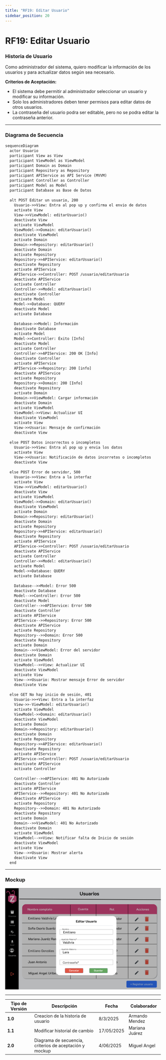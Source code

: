 ```yaml
---
title: "RF19: Editar Usuario" 
sidebar_position: 20
---
```


# RF19: Editar Usuario


### Historia de Usuario
Como administrador del sistema, quiero modificar la información de los usuarios y para actualizar datos según sea necesario.

  **Criterios de Aceptación:**
  - El sistema debe permitir al administrador seleccionar un usuario y modificar su información.
  - Solo los administradores deben tener permisos para editar datos de otros usuarios.
  - La contraseña del usuario podra ser editable, pero no se podra editar la contraseña anterior.

---

### Diagrama de Secuencia

```mermaid
sequenceDiagram
  actor Usuario 
  participant View as View
  participant ViewModel as ViewModel
  participant Domain as Domain
  participant Repository as Repository
  participant APIService as API Service (MVVM)
  participant Controller as Controller
  participant Model as Model
  participant Database as Base de Datos

  alt POST Editar un usuario, 200
    Usuario->>View: Entra al pop up y confirma el envio de datos
    activate View
    View->>ViewModel: editarUsuario()
    deactivate View
    activate ViewModel
    ViewModel->>Domain: editarUsuario()
    deactivate ViewModel
    activate Domain
    Domain->>Repository: editarUsuario()
    deactivate Domain
    activate Repository
    Repository->>APIService: editarUsuario()
    deactivate Repository
    activate APIService
    APIService->>Controller: POST /usuario/editarUsuario
    deactivate APIService
    activate Controller
    Controller->>Model: editarUsuario()
    deactivate Controller
    activate Model
    Model->>Database: QUERY
    deactivate Model
    activate Database

    Database->>Model: Información
    deactivate Database
    activate Model
    Model->>Controller: Éxito [Info]
    deactivate Model
    activate Controller
    Controller->>APIService: 200 OK [Info]
    deactivate Controller
    activate APIService
    APIService->>Repository: 200 [info]
    deactivate APIService
    activate Repository
    Repository->>Domain: 200 [Info]
    deactivate Repository
    activate Domain
    Domain->>ViewModel: Cargar información
    deactivate Domain
    activate ViewModel
    ViewModel->>View: Actualizar UI
    deactivate ViewModel
    activate View
    View->>Usuario: Mensaje de confirmación
    deactivate View
  
  else POST Datos incorrectos o incompletos
    Usuario->>View: Entra al pop up y envia los datos
    activate View
    View->>Usuario: Notificación de datos incorretos o incompletos
    deactivate View

  else POST Error de servidor, 500
    Usuario->>View: Entra a la interfaz
    activate View
    View->>ViewModel: editarUsuario()
    deactivate View
    activate ViewModel 
    ViewModel->>Domain: editarUsuario()
    deactivate ViewModel 
    activate Domain
    Domain->>Repository: editarUsuario()
    deactivate Domain
    activate Repository
    Repository->>APIService: editarUsuario()
    deactivate Repository
    activate APIService
    APIService->>Controller: POST /usuario/editarUsuario
    deactivate APIService
    activate Controller
    Controller->>Model: editarUsuario()
    activate Model
    Model->>Database: QUERY
    activate Database

    Database-->>Model: Error 500
    deactivate Database
    Model-->>Controller: Error 500
    deactivate Model
    Controller-->>APIService: Error 500
    deactivate Controller
    activate APIService
    APIService-->>Repository: Error 500
    deactivate APIService
    activate Repository
    Repository-->>Domain: Error 500
    deactivate Repository
    activate Domain
    Domain-->>ViewModel: Error del servidor
    deactivate Domain
    activate ViewModel
    ViewModel-->>View: Actualizar UI
    deactivate ViewModel
    activate View
    View-->>Usuario: Mostrar mensaje Error de servidor
    deactivate View

  else GET No hay inicio de sesión, 401
    Usuario->>+View: Entra a la interfaz
    View->>-ViewModel: editarUsuario()
    activate ViewModel 
    ViewModel->>Domain: editarUsuario()
    deactivate ViewModel 
    activate Domain
    Domain->>Repository: editarUsuario()
    deactivate Domain
    activate Repository
    Repository->>APIService: editarUsuario()
    deactivate Repository
    activate APIService
    APIService->>Controller: POST /usuario/editarUsuario
    deactivate APIService
    activate Controller

    Controller-->>APIService: 401 No Autorizado
    deactivate Controller
    activate APIService
    APIService-->>Repository: 401 No Autorizado
    deactivate APIService
    activate Repository
    Repository-->>Domain: 401 No Autorizado
    deactivate Repository
    activate Domain
    Domain-->>ViewModel: 401 No Autorizado
    deactivate Domain
    activate ViewModel
    ViewModel-->>View: Notificar falta de Inicio de sesión
    deactivate ViewModel
    activate View
    View-->>Usuario: Mostrar alerta
    deactivate View
  end
```


---

### Mockup

![alt text](<img/mockupRF19.png>)

---
| **Tipo de Versión** | **Descripción**                      | **Fecha** | **Colaborador**   |
| ------------------- | ------------------------------------ | --------- | ----------------- |
| **1.0**             | Creacion de la historia de usuario   | 8/3/2025  | Armando Mendez    |
| **1.1**             | Modificar historial de cambio        | 17/05/2025| Mariana Juárez    |
| **2.0**             | Diagrama de secuencia, criterios de aceptación y mockup       | 4/06/2025 | Miguel Angel      |
